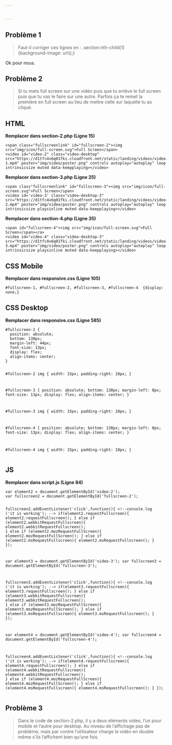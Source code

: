 ```yaml
---


---
```


<h2 id="problème-1">Problème 1</h2>
<blockquote>
<p>Faut-il corriger ces lignes en : .section:nth-child(1)<br>
{background-image: url();}</p>
</blockquote>
<p>Ok pour nous.</p>
<h2 id="problème-2">Problème 2</h2>
<blockquote>
<p>Si tu mets full screen sur une vidéo puis que tu enlève le full screen<br>
puis que tu vas le faire sur une autre. Parfois ça te remet la<br>
première en full screen au lieu de mettre celle sur laquelle tu as<br>
cliqué.</p>
</blockquote>
<h2 id="html">HTML</h2>
<p><strong>Remplacer dans section-2.php (Ligne 15)</strong></p>
<pre><code>&lt;span class="fullscreenlink" id="fullscreen-2"&gt;&lt;img src="img/icon/full-screen.svg"&gt;Full Screen&lt;/span&gt;
&lt;video id="video-2" class="video-desktop" src="https://d1tfc4v6q01fki.cloudfront.net/static/landing/videos/video-1.mp4" poster="img/video/poster.png" controls autoplay="autoplay" loop intrinsicsize muted data-keepplaying&gt;&lt;/video&gt;
</code></pre>
<p><strong>Remplacer dans section-3.php (Ligne 25)</strong></p>
<pre><code>&lt;span class"fullscreenlink" id="fullscreen-3"&gt;&lt;img src="img/icon/full-screen.svg"&gt;Full Screen&lt;/span&gt;
&lt;video id='video-3' class="video-desktop-3" src="https://d1tfc4v6q01fki.cloudfront.net/static/landing/videos/video-2.mp4" poster="img/video/poster.png" controls autoplay="autoplay" loop intrinsicsize playsinline muted data-keepplaying&gt;&lt;/video&gt;
</code></pre>
<p><strong>Remplacer dans section-4.php (Ligne 35)</strong></p>
<pre><code>&lt;span id="fullscreen-4"&gt;&lt;img src="img/icon/full-screen.svg"&gt;Full Screen&lt;/span&gt;&lt;/a&gt;
&lt;video id="video-4" class="video-desktop-3" src="https://d1tfc4v6q01fki.cloudfront.net/static/landing/videos/video-3.mp4" poster="img/video/poster.png" controls autoplay="autoplay" loop intrinsicsize playsinline muted data-keepplaying&gt;&lt;/video&gt;
</code></pre>
<h2 id="css-mobile">CSS Mobile</h2>
<p><strong>Remplacer dans responsive.css (Ligne 105)</strong></p>
<pre><code>#fullscreen-1, #fullscreen-2, #fullscreen-3, #fullscreen-4  {display: none;}
</code></pre>
<h2 id="css-desktop">CSS Desktop</h2>
<p><strong>Remplacer dans responsive.css (Ligne 585)</strong></p>
<pre><code>#fullscreen-2 {
  position: absolute;
  bottom: 130px;
  margin-left: 44px;
  font-size: 13px;
  display: flex;
  align-items: center;
}

#fullscreen-2 img {
  width: 15px;
  padding-right: 10px;
}

#fullscreen-3 {
  position: absolute;
  bottom: 130px;
  margin-left: 0px;
  font-size: 13px;
  display: flex;
  align-items: center;
}

#fullscreen-3 img {
  width: 15px;
  padding-right: 10px;
}

#fullscreen-4 {
  position: absolute;
  bottom: 130px;
  margin-left: 0px;
  font-size: 13px;
  display: flex;
  align-items: center;
}

#fullscreen-4 img {
  width: 15px;
  padding-right: 10px;
}
</code></pre>
<h2 id="js">JS</h2>
<p><strong>Remplacer dans script.js (Ligne 84)</strong></p>
<pre><code>var element2 = document.getElementById('video-2');
var fullscreen2 = document.getElementById('fullscreen-2');

fullscreen2.addEventListener('click',function(){
    &lt;!--console.log ('it is working'); --&gt;
    if(element2.requestFullscreen){
        element2.requestFullscreen();
    }
    else if (element2.webkitRequestFullscreen){
        element2.webkitRequestFullscreen();
    }
    else if (element2.mozRequestFullScreen){
        element2.mozRequestFullScreen();
    }
    else if (element2.msRequestFullscreen){
        element2.msRequestFullscreen();
    }
});

var element3 = document.getElementById('video-3');
var fullscreen3 = document.getElementById('fullscreen-3');

fullscreen3.addEventListener('click',function(){
    &lt;!--console.log ('it is working'); --&gt;
    if(element3.requestFullscreen){
        element3.requestFullscreen();
    }
    else if (element3.webkitRequestFullscreen){
        element3.webkitRequestFullscreen();
    }
    else if (element3.mozRequestFullScreen){
        element3.mozRequestFullScreen();
    }
    else if (element3.msRequestFullscreen){
        element3.msRequestFullscreen();
    }
});

var element4 = document.getElementById('video-4');
var fullscreen4 = document.getElementById('fullscreen-4');

fullscreen4.addEventListener('click',function(){
    &lt;!--console.log ('it is working'); --&gt;
    if(element4.requestFullscreen){
        element4.requestFullscreen();
    }
    else if (element4.webkitRequestFullscreen){
        element4.webkitRequestFullscreen();
    }
    else if (element4.mozRequestFullScreen){
        element4.mozRequestFullScreen();
    }
    else if (element4.msRequestFullscreen){
        element4.msRequestFullscreen();
    }
});
</code></pre>
<h2 id="problème-3">Problème 3</h2>
<blockquote>
<p>Dans le code de section-2.php, il y a deux éléments video, l’un pour<br>
mobile et l’autre pour desktop. Au niveau de l’affichage pas de problème, mais par contre l’utilisateur charge la vidéo en double même s’ils l’affichent bien qu’une fois.</p>
</blockquote>

